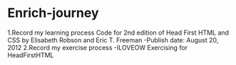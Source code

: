 # Enrich-journey
1.Record my learning process
Code for 2nd edition of Head First HTML and CSS
by Elisabeth Robson and Eric T. Freeman
-Publish date: August 20, 2012
2.Record my exercise process -ILOVEOW
Exercising for HeadFirstHTML
